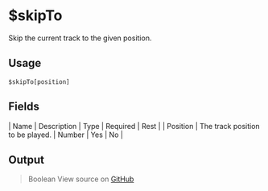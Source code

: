 # $skipTo
Skip the current track to the given position.
## Usage
```
$skipTo[position]
```
## Fields
| Name     | Description                      | Type   | Required | Rest |
| Position | The track position to be played. | Number | Yes      | No   |

## Output
> Boolean
View source on [GitHub](https://github.com/Cyberghxst/forgemusic/blob/dev/src/natives/skipTo.ts)
